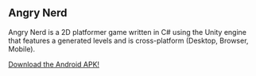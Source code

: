 ## Angry Nerd

Angry Nerd is a 2D platformer game written in C# using the Unity engine that features a generated levels and is cross-platform (Desktop, Browser, Mobile).

[Download the Android APK!](https://broxp.lima-city.de/bin/angry-nerd.jpg)